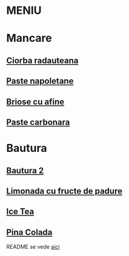 # MENIU

# Mancare

## [Ciorba radauteana](./mancare/ciorba_radauteana.md)

## [Paste napoletane](./mancare/Paste_napoletane.md)

## [Briose cu afine](mancare/Briose.md)
## [Paste carbonara](./mancare/Paste%20carbonara.md)


# Bautura

## [Bautura 2](./bautura/bautura2.md)

## [Limonada cu fructe de padure](./bautura/Limonada_cu_fructe_de_padure.md)
## [Ice Tea](./bautura/Ice%20Tea.md)

## [Pina Colada](./bautura/Pina_Colada.md)

 
README se vede [aici](./README.md)
